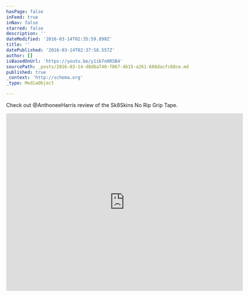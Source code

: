 ```yaml
---
hasPage: false
inFeed: true
inNav: false
starred: false
description: ''
dateModified: '2016-03-14T02:35:59.898Z'
title: ''
datePublished: '2016-03-14T02:37:58.557Z'
author: []
isBasedOnUrl: 'https://youtu.be/y1ib7n0RSB4'
sourcePath: _posts/2016-03-14-d8d6a740-f067-4b15-a261-686dacfc68ce.md
published: true
_context: 'http://schema.org'
_type: MediaObject

---
```

Check out @AnthoneeHarris review of the Sk8Skins No Rip Grip Tape.

<iframe src="https://cdn.embedly.com/widgets/media.html?src=https%3A%2F%2Fwww.youtube.com%2Fembed%2Fy1ib7n0RSB4%3Ffeature%3Doembed&amp;url=https%3A%2F%2Fwww.youtube.com%2Fwatch%3Fv%3Dy1ib7n0RSB4%26feature%3Dyoutu.be&amp;image=https%3A%2F%2Fi.ytimg.com%2Fvi%2Fy1ib7n0RSB4%2Fhqdefault.jpg&amp;key=b7d04c9b404c499eba89ee7072e1c4f7&amp;type=text%2Fhtml&amp;schema=youtube" width="640" height="480" scrolling="no" frameborder="0" allowfullscreen="allowfullscreen" style=""></iframe>